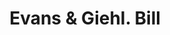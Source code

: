 ---
doi: 10.7916/D82F90N2
date_other: '1894'
date_other_textual: '1894'
form: printed ephemera
genre:
- Invoices
name:
- Evans & Giehl
object_in_context_url: https://biggert.cul.columbia.edu/items/view/ave_biggert_01677
subject_hierarchical_geographic:
- Rome, New York, United States
subject_name:
- Evans & Giehl
title: Evans & Giehl. Bill
sort_title: Evans & Giehl. Bill
call_number: ave_biggert_01677
coordinates:
- 43.21944444444445,-75.46333333333334
pid: ave_biggert_01677
identifiers: ave_biggert_01677
permalink: /biggert/ave_biggert_01677/
layout: iiif-image-page
---